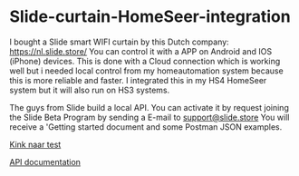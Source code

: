 # Slide-curtain-HomeSeer-integration

I bought a Slide smart WIFI curtain by this Dutch company: https://nl.slide.store/
You can control it with a APP on Android and IOS (iPhone) devices.
This is done with a Cloud connection which is working well but i needed local control from my homeautomation system because this is more reliable and faster.
I integrated this in my HS4 HomeSeer system but it will also run on HS3 systems. 

The guys from Slide build a local API. 
You can activate it by request joining the Slide Beta Program by sending a E-mail to support@slide.store
You will receive a 'Getting started document and some Postman JSON examples. 

[Kink naar test](test.txt)

[API documentation](Local_API_documentation.zip)

